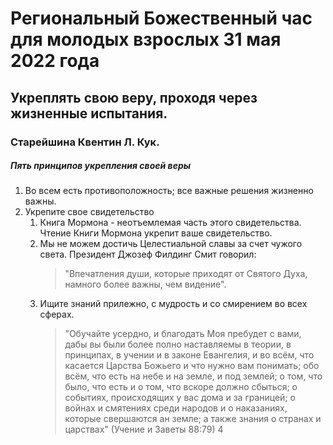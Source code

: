 # Региональный Божественный час для молодых взрослых 31 мая 2022 года
## Укреплять свою веру, проходя через жизненные испытания.
### Старейшина Квентин Л. Кук.
##### Пять принципов укрепления своей веры

1. Во всем есть противоположность; все важные решения жизненно важны.
2. Укрепите свое свидетельство
   1. Книга Мормона - неотъемлемая часть этого свидетельства. Чтение Книги Мормона укрепит ваше свидетельство.
   2. Мы не можем достичь Целестиальной славы за счет чужого света. Президент Джозеф Филдинг Смит говорил: 
        > "Впечатления души, которые приходят от Святого Духа, намного более важны, чем видение".
    3. Ищите знаний прилежно, с мудрость и со смирением во всех сферах.
        > "Обучайте усердно, и благодать Моя пребудет с вами, дабы вы были более полно наставляемы в теории, в принципах, в учении и в законе Евангелия, и во всём, что касается Царства Божьего и что нужно вам понимать; обо всём, что есть на небе и на земле, и под землей; о том, что было, что есть и о том, что вскоре должно сбыться; о событиях, происходящих у вас дома и за границей; о войнах и смятениях среди народов и о наказаниях, которые свершаются ан земле; а также знания о странах и царствах" (Учение и Заветы 88:79)
    4